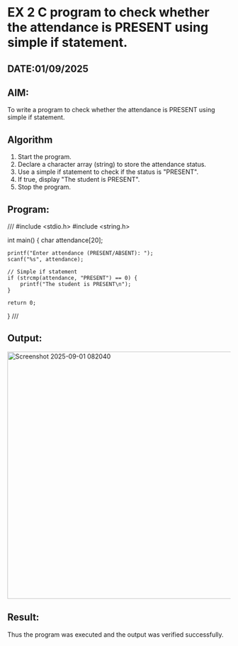 # EX 2 C program to check whether the attendance is PRESENT using simple if statement.
## DATE:01/09/2025
## AIM:
To write a program to check whether the attendance is PRESENT using simple if statement.

## Algorithm
1. Start the program.
2. Declare a character array (string) to store the attendance status.
3. Use a simple if statement to check if the status is "PRESENT".
4. If true, display "The student is PRESENT". 
5. Stop the program.  

## Program:
///
#include <stdio.h>
#include <string.h>

int main() 
{
    char attendance[20];

    printf("Enter attendance (PRESENT/ABSENT): ");
    scanf("%s", attendance);

    // Simple if statement
    if (strcmp(attendance, "PRESENT") == 0) {
        printf("The student is PRESENT\n");
    }

    return 0;
}
///

## Output:

<img width="1544" height="557" alt="Screenshot 2025-09-01 082040" src="https://github.com/user-attachments/assets/01ef7f5e-5788-4e13-a509-567bbebc63d5" />


## Result:
Thus the program was executed and the output was verified successfully.
